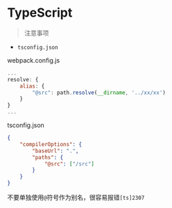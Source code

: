 # TypeScript

> 注意事项

* `tsconfig.json` 

webpack.config.js

```js
...
resolve: {
    alias: {
        "@src": path.resolve(__dirname, '../xx/xx')
    }
}
...
```

tsconfig.json

```json
{
    "compilerOptions": {
        "baseUrl": ".",
        "paths": {
            "@src": ["/src"]
        }
    }
}
```

不要单独使用`@`符号作为别名，很容易报错`[ts]2307`
